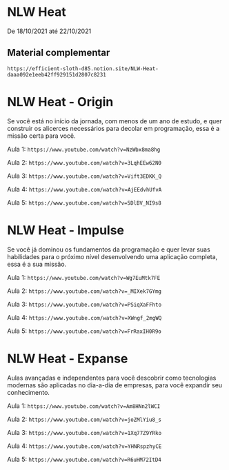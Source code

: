 # NLW Heat

De 18/10/2021 até 22/10/2021

## Material complementar

`https://efficient-sloth-d85.notion.site/NLW-Heat-daaa092e1eeb42ff929151d2807c8231`

# NLW Heat - Origin

Se você está no início da jornada, com menos de um ano de estudo, e quer construir os alicerces necessários para decolar em programação, essa é a missão certa para você.

Aula 1: `https://www.youtube.com/watch?v=NzWbx8ma8hg`

Aula 2: `https://www.youtube.com/watch?v=3LqhEEw62N0`

Aula 3: `https://www.youtube.com/watch?v=Vift3EDKK_Q`

Aula 4: `https://www.youtube.com/watch?v=AjEEdvhUfvA`

Aula 5: `https://www.youtube.com/watch?v=5DlBV_NI9s8`

# NLW Heat - Impulse

Se você já dominou os fundamentos da programação e quer levar suas habilidades para o próximo nível desenvolvendo uma aplicação completa, essa é a sua missão.

Aula 1: `https://www.youtube.com/watch?v=Wg7EuMtk7FE`

Aula 2: `https://www.youtube.com/watch?v=_MIXek7GYmg`

Aula 3: `https://www.youtube.com/watch?v=PSiqXaFFhto`

Aula 4: `https://www.youtube.com/watch?v=XWngf_2mgWQ`

Aula 5: `https://www.youtube.com/watch?v=FrRaxIH0R9o`

# NLW Heat - Expanse

Aulas avançadas e independentes para você descobrir como tecnologias modernas são aplicadas no dia-a-dia de empresas, para você expandir seu conhecimento.

Aula 1: `https://www.youtube.com/watch?v=Am8HNn2lWCI`

Aula 2: `https://www.youtube.com/watch?v=joZMlYiu8_s`

Aula 3: `https://www.youtube.com/watch?v=1Xq77Z9YRko`

Aula 4: `https://www.youtube.com/watch?v=YHNRspzhyCE`

Aula 5: `https://www.youtube.com/watch?v=R6uHM72ItD4`
